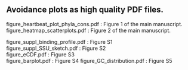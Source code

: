## Avoidance plots as high quality PDF files.

figure_heartbeat_plot_phyla_cons.pdf : Figure 1 of the main manuscript.  
figure_heatmap_scatterplots.pdf : Figure 2 of the main manuscript.  

figure_suppl_binding_profile.pdf : Figure S1  
figure_suppl_SSU_sketch.pdf : Figure S2  
figure_eCDF.pdf : Figure S3  
figure_barplot.pdf : Figure S4
figure_GC_distribution.pdf : Figure S5

